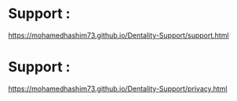 # Support :
https://mohamedhashim73.github.io/Dentality-Support/support.html

# Support :
https://mohamedhashim73.github.io/Dentality-Support/privacy.html

